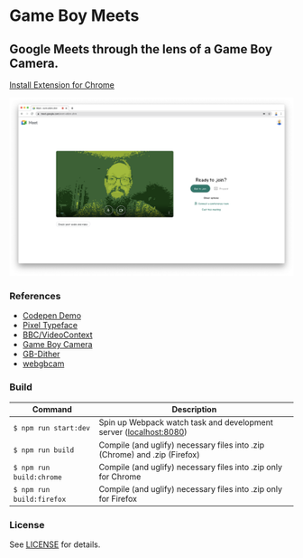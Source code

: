 Game Boy Meets
==============

## Google Meets through the lens of a Game Boy Camera.

[Install Extension for Chrome](https://chrome.google.com/webstore/detail/game-boy-camera-meets/geblndbhoeempcodbadbjmjfencilfko)

![Screenshot of Game Boy Meets](./assets/game-boy-meets_screenshot-00.png)

### References

- [Codepen Demo](https://codepen.io/frederickk/pen/PoGgvay)
- [Pixel Typeface](https://fontstruct.com/fontstructions/show/1880352/crystal-pokefk-v4-1)
- [BBC/VideoContext](https://github.com/bbc/VideoContext)
- [Game Boy Camera](https://www.shadertoy.com/view/ttsSzr)
- [GB-Dither](https://www.shadertoy.com/view/3lKcR3)
- [webgbcam](https://github.com/Lana-chan/webgbcam)


### Build

| Command | Description |
|-|-|
| `$ npm run start:dev` | Spin up Webpack watch task and development server ([localhost:8080](http://localhost:8080)) |
| `$ npm run build` | Compile (and uglify) necessary files into .zip (Chrome) and .zip (Firefox) |
| `$ npm run build:chrome` | Compile (and uglify) necessary files into .zip only for Chrome |
| `$ npm run build:firefox` | Compile (and uglify) necessary files into .zip only for Firefox |


### License

See [LICENSE](./LICENSE) for details.
